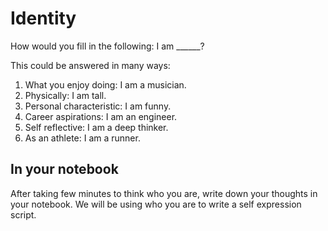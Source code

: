 # Identity

How would you fill in the following: I am ______?

This could be answered in many ways:

1. What you enjoy doing: I am a musician.
2. Physically: I am tall.
3. Personal characteristic: I am funny.
4. Career aspirations: I am an engineer.
5. Self reflective: I am a deep thinker.
6. As an athlete: I am a runner.

## In your notebook

After taking few minutes to think who you are, write down your thoughts in your notebook. We will be using who you are to write a self expression script.
